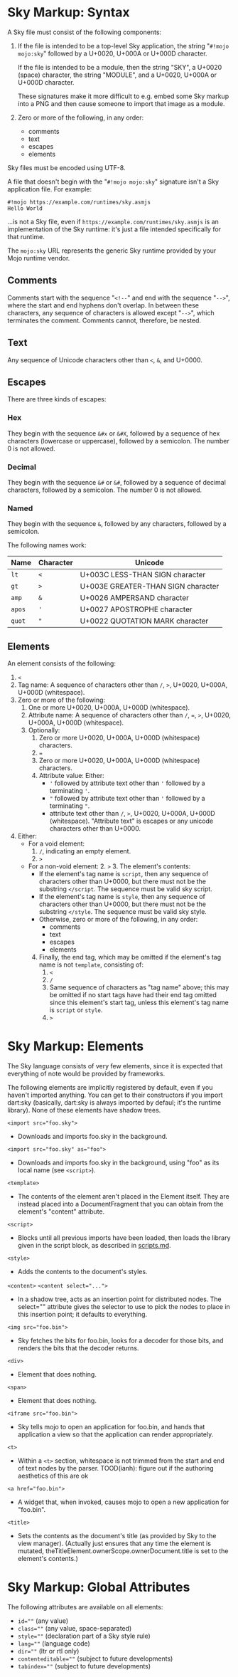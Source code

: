 Sky Markup: Syntax
==================

A Sky file must consist of the following components:

 1. If the file is intended to be a top-level Sky application, the
    string "``#!mojo mojo:sky``" followed by a U+0020, U+000A or
    U+000D character.

    If the file is intended to be a module, then the string "SKY", a
    U+0020 (space) character, the string "MODULE", and a U+0020,
    U+000A or U+000D character.

    These signatures make it more difficult to e.g. embed some Sky
    markup into a PNG and then cause someone to import that image as a
    module.

 2. Zero or more of the following, in any order:
     - comments
     - text
     - escapes
     - elements

Sky files must be encoded using UTF-8.

A file that doesn't begin with the "``#!mojo mojo:sky``" signature
isn't a Sky application file. For example:

    #!mojo https://example.com/runtimes/sky.asmjs
    Hello World

...is not a Sky file, even if ``https://example.com/runtimes/sky.asmjs``
is an implementation of the Sky runtime: it's just a file intended
specifically for that runtime.

The ``mojo:sky`` URL represents the generic Sky runtime provided by
your Mojo runtime vendor.


Comments
--------

Comments start with the sequence "``<!--``" and end with the
sequence "``-->``", where the start and end hyphens don't overlap.
In between these characters, any sequence of characters is allowed
except "``-->``", which terminates the comment. Comments cannot,
therefore, be nested.


Text
----

Any sequence of Unicode characters other than ``<``, ``&``, and
U+0000.


Escapes
-------

There are three kinds of escapes:

### Hex

They begin with the sequence ``&#x`` or ``&#X``, followed by a
sequence of hex characters (lowercase or uppercase), followed by a
semicolon. The number 0 is not allowed.

### Decimal

They begin with the sequence ``&#`` or ``&#``, followed by a
sequence of decimal characters, followed by a semicolon. The number 0
is not allowed.

### Named

They begin with the sequence ``&``, followed by any characters,
followed by a semicolon.

The following names work:

| Name | Character | Unicode |
| ---- | --------- | ------- |
| `lt` | `<` | U+003C LESS-THAN SIGN character |
| `gt` | `>` | U+003E GREATER-THAN SIGN character |
| `amp` | `&` | U+0026 AMPERSAND character |
| `apos` | `'` | U+0027 APOSTROPHE character |
| `quot` | `"` | U+0022 QUOTATION MARK character |


Elements
--------

An element consists of the following:

1. ``<``
2. Tag name: A sequence of characters other than ``/``, ``>``,
   U+0020, U+000A, U+000D (whitespace).
3. Zero or more of the following:
   1. One or more U+0020, U+000A, U+000D (whitespace).
   2. Attribute name: A sequence of characters other than ``/``,
      ``=``, ``>``, U+0020, U+000A, U+000D (whitespace).
   3. Optionally:
      1. Zero or more U+0020, U+000A, U+000D (whitespace) characters.
      2. ``=``
      3. Zero or more U+0020, U+000A, U+000D (whitespace) characters.
      4. Attribute value: Either:
         - ``'`` followed by attribute text other than ``'``
           followed by a terminating ``'``.
         - ``"`` followed by attribute text other than ``'``
           followed by a terminating ``"``.
         - attribute text other than ``/``, ``>``,
           U+0020, U+000A, U+000D (whitespace).
         "Attribute text" is escapes or any unicode characters other
         than U+0000.
4. Either:
   - For a void element:
     1. ``/``, indicating an empty element.
     2. ``>``
   - For a non-void element:
     2. ``>``
     3. The element's contents:
        - If the element's tag name is ``script``, then any sequence of
          characters other than U+0000, but there must not be the
          substring ``</script``. The sequence must be valid sky script.
        - If the element's tag name is ``style``, then any sequence of
          characters other than U+0000, but there must not be the
          substring ``</style``. The sequence must be valid sky style.
        - Otherwise, zero or more of the following, in any order:
          - comments
          - text
          - escapes
          - elements
     4. Finally, the end tag, which may be omitted if the element's tag
        name is not ``template``, consisting of:
        1. ``<``
        2. ``/``
        3. Same sequence of characters as "tag name" above; this may
           be omitted if no start tags have had their end tag omitted
           since this element's start tag, unless this element's tag
           name is ``script`` or ``style``.
        4. ``>``


Sky Markup: Elements
====================

The Sky language consists of very few elements, since it is expected
that everything of note would be provided by frameworks.

The following elements are implicitly registered by default, even if
you haven't imported anything. You can get to their constructors if
you import dart:sky (basically, dart:sky is always imported by defaul;
it's the runtime library). None of these elements have shadow trees.

``<import src="foo.sky">``
 - Downloads and imports foo.sky in the background.

``<import src="foo.sky" as="foo">``
 - Downloads and imports foo.sky in the background, using "foo" as its
   local name (see ``<script>``).

``<template>``
 - The contents of the element aren't placed in the Element itself.
   They are instead placed into a DocumentFragment that you can obtain
   from the element's "content" attribute.

``<script>``
 - Blocks until all previous imports have been loaded, then loads the
   library given in the script block, as described in
   [scripts.md](scripts.md).

``<style>``
 - Adds the contents to the document's styles.

``<content>``
``<content select="...">``
 - In a shadow tree, acts as an insertion point for distributed nodes.
   The select="" attribute gives the selector to use to pick the nodes
   to place in this insertion point; it defaults to everything.

``<img src="foo.bin">``
 - Sky fetches the bits for foo.bin, looks for a decoder for those
   bits, and renders the bits that the decoder returns.

``<div>``
 - Element that does nothing.

``<span>``
 - Element that does nothing.

``<iframe src="foo.bin">``
 - Sky tells mojo to open an application for foo.bin, and hands that
   application a view so that the application can render appropriately.

``<t>``
 - Within a ``<t>`` section, whitespace is not trimmed from the start and
   end of text nodes by the parser.
   TOOD(ianh): figure out if the authoring aesthetics of this are ok

``<a href="foo.bin">``
 - A widget that, when invoked, causes mojo to open a new application
   for "foo.bin".

``<title>``
 - Sets the contents as the document's title (as provided by Sky to
   the view manager). (Actually just ensures that any time the element
   is mutated, theTitleElement.ownerScope.ownerDocument.title is set
   to the element's contents.)


Sky Markup: Global Attributes
=============================

The following attributes are available on all elements:

* ``id=""`` (any value)
* ``class=""`` (any value, space-separated)
* ``style=""`` (declaration part of a Sky style rule)
* ``lang=""`` (language code)
* ``dir=""`` (ltr or rtl only)
* ``contenteditable=""`` (subject to future developments)
* ``tabindex=""`` (subject to future developments)

